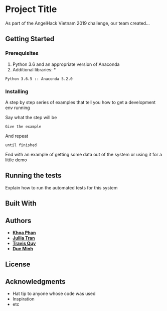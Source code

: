 # Project Title

As part of the AngelHack Vietnam 2019 challenge, our team created...

## Getting Started


### Prerequisites

1. Python 3.6 and an appropriate version of Anaconda
2. Additional libraries: 
    *     

```
Python 3.6.5 :: Anaconda 5.2.0
```

### Installing

A step by step series of examples that tell you how to get a development env running

Say what the step will be

```
Give the example
```

And repeat

```
until finished
```

End with an example of getting some data out of the system or using it for a little demo

## Running the tests

Explain how to run the automated tests for this system


## Built With


## Authors

* [**Khoa Phan**](https://github.com/mrjake135)
* [**Jullia Tran**](https://github.com/julliatran)
* [**Travis Quy**](https://github.com/ruybiking)
* [**Duc Minh**](https://github.com/)

## License


## Acknowledgments

* Hat tip to anyone whose code was used
* Inspiration
* etc

